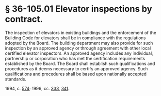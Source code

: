 # § 36-105.01 Elevator inspections by contract.

<p>The inspection of elevators in existing buildings and the enforcement of the Building Code for elevators shall be in compliance with the regulations adopted by the Board. The building department may also provide for such inspection by an approved agency or through agreement with other local certified elevator inspectors. An approved agency includes any individual, partnership or corporation who has met the certification requirements established by the Board. The Board shall establish such qualifications and procedures as it deems necessary to certify an approved agency. Such qualifications and procedures shall be based upon nationally accepted standards.</p><p>1994, c. <a href='http://lis.virginia.gov/cgi-bin/legp604.exe?941+ful+CHAP0574'>574</a>; 1999, cc. <a href='http://lis.virginia.gov/cgi-bin/legp604.exe?991+ful+CHAP0333'>333</a>, <a href='http://lis.virginia.gov/cgi-bin/legp604.exe?991+ful+CHAP0341'>341</a>.</p>